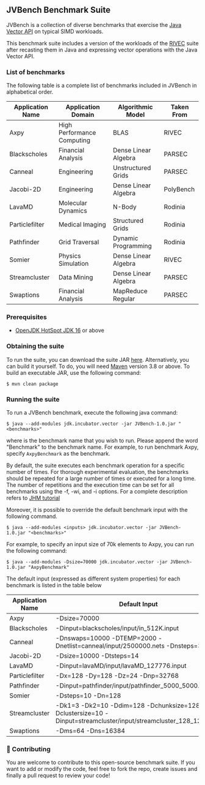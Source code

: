 ## JVBench Benchmark Suite

JVBench is a collection of diverse benchmarks
that exercise the [Java Vector API](https://openjdk.org/jeps/426) on typical SIMD workloads.

This benchmark suite includes a version of the workloads of the 
[RIVEC](https://github.com/RALC88/riscv-vectorized-benchmark-suite) suite after
recasting them in Java and expressing vector operations with the Java Vector API.


### List of benchmarks

The following table is a complete list of benchmarks included in JVBench in alphabetical order.

| Application Name | Application Domain         | Algorithmic Model    | Taken From |
|------------------|----------------------------|----------------------|------------|
| Axpy             | High Performance Computing | BLAS                 | RIVEC      |
| Blackscholes     | Financial Analysis         | Dense Linear Algebra | PARSEC     |
| Canneal          | Engineering                | Unstructured Grids   | PARSEC     |
| Jacobi-2D        | Engineering                | Dense Linear Algebra | PolyBench  |
| LavaMD           | Molecular Dynamics         | N-Body               | Rodinia    |
| Particlefilter   | Medical Imaging            | Structured Grids     | Rodinia    |
| Pathfinder       | Grid Traversal             | Dynamic Programming  | Rodinia    |
| Somier           | Physics Simulation         | Dense Linear Algebra | RIVEC      |
| Streamcluster    | Data Mining                | Dense Linear Algebra | PARSEC     |
| Swaptions        | Financial Analysis         | MapReduce Regular    | PARSEC     |


### Prerequisites
- [OpenJDK HotSpot JDK 16](https://github.com/openjdk/jdk16/) or above


### Obtaining the suite
To run the suite, you can download the suite JAR [here](http://195.176.181.79/cgo23/JVBench-1.0.jar).
Alternatively, you can build it yourself. To do, you will need [Maven](https://maven.apache.org/) version 3.8 or above. 
To build an executable JAR,  use the following command:
```shell
$ mvn clean package
```


### Running the suite
To run a JVBench benchmark, execute the following java command:
```shell
$ java --add-modules jdk.incubator.vector -jar JVBench-1.0.jar "<benchmarks>"
```
where <benchmarks> is the benchmark name that you wish to run. Please append the word "Benchmark" to the benchmark name. For example, to run benchmark Axpy, specify `AxpyBenchmark` as the benchmark.

By default, the suite executes each benchmark operation for a specific number of times.
For thorough experimental evaluation, the benchmarks should be repeated for a large number of times or executed for a long time. 
The number of repetitions and the execution time can be set for all benchmarks using the -f, -wi, and -i options.
For a complete description refers to [JHM tutorial](https://github.com/guozheng/jmh-tutorial/blob/master/README.md)

Moreover, it is possible to override the default benchmark input with the following command.

```shell
$ java --add-modules <inputs> jdk.incubator.vector -jar JVBench-1.0.jar "<benchmarks>"
```

For example, to specify an input size of 70k elements to Axpy, you can run the following command:

```shell
$ java --add-modules -Dsize=70000 jdk.incubator.vector -jar JVBench-1.0.jar "AxpyBenchmark"
```

The default input (expressed as different system properties) for each benchmark is listed in the table below

| Application Name | Default Input                                                                                                                         |
|------------------|---------------------------------------------------------------------------------------------------------------------------------------|
| Axpy             | -Dsize=70000                                                                                                                          |
| Blackscholes     | -Dinput=blackscholes/input/in_512K.input                                                                         |
| Canneal          | -Dnswaps=10000 -DTEMP=2000 -Dnetlist=canneal/input/2500000.nets -Dnsteps=300                                     |
| Jacobi-2D        | -Dsize=10000 -Dtsteps=14                                                                                                              |
| LavaMD           | -Dinput=lavaMD/input/lavaMD_127776.input                                                                           |
| Particlefilter   | -Dx=128 -Dy=128 -Dz=24 -Dnp=32768                                                                                                     |
| Pathfinder       | -Dinput=pathfinder/input/pathfinder_5000_5000.input                                                                |
| Somier           | -Dsteps=10 -Dn=128                                                                                                                    |
| Streamcluster    | -Dk1=3 -Dk2=10 -Ddim=128 -Dchunksize=128 -Dclustersize=10 -Dinput=streamcluster/input/streamcluster_128_128.input |
| Swaptions        | -Dms=64 -Dns=16384                                                                                                                    |


### 🤝 Contributing
You are welcome to contribute to this open-source benchmark suite. If you want to add or modify
the code, feel free to fork the repo, create issues and finally a pull request to review your code!

